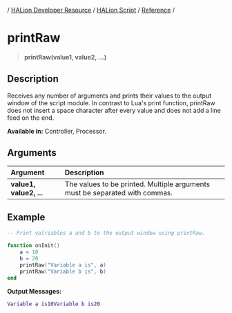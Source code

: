 / [HALion Developer Resource](../../HALion-Developer-Resource.md) / [HALion Script](./HALion-Script.md) / [Reference](./Reference.md) /

# printRaw

>**printRaw(value1, value2, ...)**

## Description

Receives any number of arguments and prints their values to the output window of the script module. In contrast to Lua's print function, printRaw does not insert a space character after every value and does not add a line feed on the end.

**Available in:** Controller, Processor.

## Arguments

|Argument|Description|
|:-|:-|
|**value1, value2, ...**|The values to be printed. Multiple arguments must be separated with commas.|

## Example

```lua
-- Print valriables a and b to the output window using printRaw.

function onInit()
    a = 10
    b = 20
    printRaw("Variable a is", a)
    printRaw("Variable b is", b)
end
```
**Output Messages:**

```lua
Variable a is10Variable b is20
```
